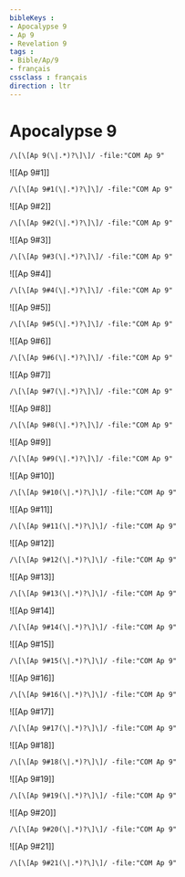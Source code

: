 ```yaml
---
bibleKeys : 
- Apocalypse 9
- Ap 9
- Revelation 9
tags : 
- Bible/Ap/9
- français
cssclass : français
direction : ltr
---
```


# Apocalypse 9

```query
/\[\[Ap 9(\|.*)?\]\]/ -file:"COM Ap 9"
```



![[Ap 9#1]]

```query
/\[\[Ap 9#1(\|.*)?\]\]/ -file:"COM Ap 9"
```

![[Ap 9#2]]

```query
/\[\[Ap 9#2(\|.*)?\]\]/ -file:"COM Ap 9"
```

![[Ap 9#3]]

```query
/\[\[Ap 9#3(\|.*)?\]\]/ -file:"COM Ap 9"
```

![[Ap 9#4]]

```query
/\[\[Ap 9#4(\|.*)?\]\]/ -file:"COM Ap 9"
```

![[Ap 9#5]]

```query
/\[\[Ap 9#5(\|.*)?\]\]/ -file:"COM Ap 9"
```

![[Ap 9#6]]

```query
/\[\[Ap 9#6(\|.*)?\]\]/ -file:"COM Ap 9"
```

![[Ap 9#7]]

```query
/\[\[Ap 9#7(\|.*)?\]\]/ -file:"COM Ap 9"
```

![[Ap 9#8]]

```query
/\[\[Ap 9#8(\|.*)?\]\]/ -file:"COM Ap 9"
```

![[Ap 9#9]]

```query
/\[\[Ap 9#9(\|.*)?\]\]/ -file:"COM Ap 9"
```

![[Ap 9#10]]

```query
/\[\[Ap 9#10(\|.*)?\]\]/ -file:"COM Ap 9"
```

![[Ap 9#11]]

```query
/\[\[Ap 9#11(\|.*)?\]\]/ -file:"COM Ap 9"
```

![[Ap 9#12]]

```query
/\[\[Ap 9#12(\|.*)?\]\]/ -file:"COM Ap 9"
```

![[Ap 9#13]]

```query
/\[\[Ap 9#13(\|.*)?\]\]/ -file:"COM Ap 9"
```

![[Ap 9#14]]

```query
/\[\[Ap 9#14(\|.*)?\]\]/ -file:"COM Ap 9"
```

![[Ap 9#15]]

```query
/\[\[Ap 9#15(\|.*)?\]\]/ -file:"COM Ap 9"
```

![[Ap 9#16]]

```query
/\[\[Ap 9#16(\|.*)?\]\]/ -file:"COM Ap 9"
```

![[Ap 9#17]]

```query
/\[\[Ap 9#17(\|.*)?\]\]/ -file:"COM Ap 9"
```

![[Ap 9#18]]

```query
/\[\[Ap 9#18(\|.*)?\]\]/ -file:"COM Ap 9"
```

![[Ap 9#19]]

```query
/\[\[Ap 9#19(\|.*)?\]\]/ -file:"COM Ap 9"
```

![[Ap 9#20]]

```query
/\[\[Ap 9#20(\|.*)?\]\]/ -file:"COM Ap 9"
```

![[Ap 9#21]]

```query
/\[\[Ap 9#21(\|.*)?\]\]/ -file:"COM Ap 9"
```

